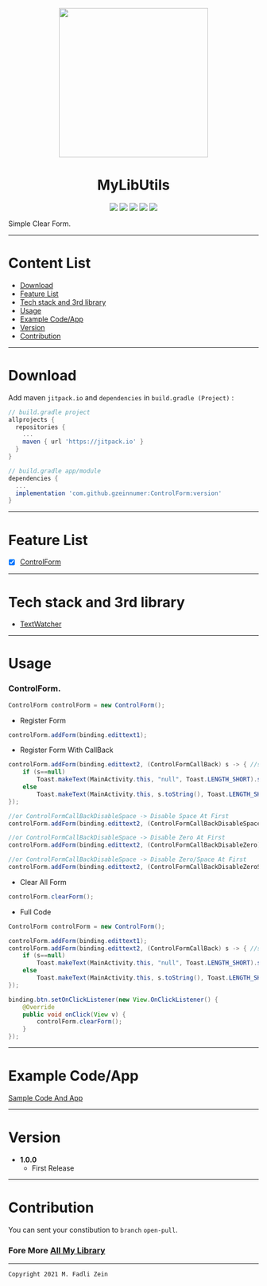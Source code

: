 <p align="center">
  <img src="https://github.com/gzeinnumer/ControlForm/blob/master/preview/example1.gif" width="300"/>
</p>

<h1 align="center">
    MyLibUtils
</h1>

<p align="center">
    <a><img src="https://img.shields.io/badge/Version-1.0.0-brightgreen.svg?style=flat"></a>
    <a><img src="https://img.shields.io/badge/ID-gzeinnumer-blue.svg?style=flat"></a>
    <a><img src="https://img.shields.io/badge/Java-Suport-green?logo=java&style=flat"></a>
    <a><img src="https://img.shields.io/badge/kotlin-Suport-green?logo=kotlin&style=flat"></a>
    <a href="https://github.com/gzeinnumer"><img src="https://img.shields.io/github/followers/gzeinnumer?label=follow&style=social"></a>
    <br>
    <p>Simple Clear Form.</p>
</p>

---
# Content List
* [Download](#download)
* [Feature List](#feature-list)
* [Tech stack and 3rd library](#tech-stack-and-3rd-library)
* [Usage](#usage)
* [Example Code/App](#example-codeapp)
* [Version](#version)
* [Contribution](#contribution)

---
# Download
Add maven `jitpack.io` and `dependencies` in `build.gradle (Project)` :
```gradle
// build.gradle project
allprojects {
  repositories {
    ...
    maven { url 'https://jitpack.io' }
  }
}

// build.gradle app/module
dependencies {
  ...
  implementation 'com.github.gzeinnumer:ControlForm:version'
}
```

---
# Feature List
- [x] [ControlForm](#ControlForm)

---
# Tech stack and 3rd library
- [TextWatcher](https://developer.android.com/reference/android/text/TextWatcher)

---
# Usage

### **ControlForm.**
```java
ControlForm controlForm = new ControlForm();
```
* Register Form
```java
controlForm.addForm(binding.edittext1);
```
* Register Form With CallBack
```java
controlForm.addForm(binding.edittext2, (ControlFormCallBack) s -> { //s is @Nullable
    if (s==null)
        Toast.makeText(MainActivity.this, "null", Toast.LENGTH_SHORT).show();
    else
        Toast.makeText(MainActivity.this, s.toString(), Toast.LENGTH_SHORT).show();
});

//or ControlFormCallBackDisableSpace -> Disable Space At First
controlForm.addForm(binding.edittext2, (ControlFormCallBackDisableSpace) s -> {});

//or ControlFormCallBackDisableSpace -> Disable Zero At First
controlForm.addForm(binding.edittext2, (ControlFormCallBackDisableZero) s -> {});

//or ControlFormCallBackDisableSpace -> Disable Zero/Space At First
controlForm.addForm(binding.edittext2, (ControlFormCallBackDisableZeroSpace) s -> {});
```
* Clear All Form
```java
controlForm.clearForm();
```
* Full Code
```java
ControlForm controlForm = new ControlForm();

controlForm.addForm(binding.edittext1);
controlForm.addForm(binding.edittext2, (ControlFormCallBack) s -> { //s is @Nullable
    if (s==null)
        Toast.makeText(MainActivity.this, "null", Toast.LENGTH_SHORT).show();
    else
        Toast.makeText(MainActivity.this, s.toString(), Toast.LENGTH_SHORT).show();
});

binding.btn.setOnClickListener(new View.OnClickListener() {
    @Override
    public void onClick(View v) {
        controlForm.clearForm();
    }
});
```

---
# Example Code/App

[]()

[Sample Code And App](https://github.com/gzeinnumer/ControlFormExample)

---
# Version
- **1.0.0**
  - First Release

---
# Contribution
You can sent your constibution to `branch` `open-pull`.

### Fore More [All My Library](https://github.com/gzeinnumer#my-library-list)

---

```
Copyright 2021 M. Fadli Zein
```
